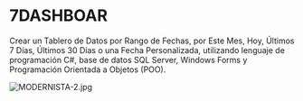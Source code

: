 # 7DASHBOAR
Crear un Tablero de Datos por Rango de Fechas, por Este Mes, Hoy, Últimos 7 Días, Últimos 30 Días o una Fecha Personalizada, utilizando lenguaje de programación C#, base de datos SQL Server, Windows Forms y Programación Orientada a Objetos (POO).

![MODERNISTA-2.jpg](https://i.postimg.cc/28hgpvmt/MODERNISTA-2.jpg)
